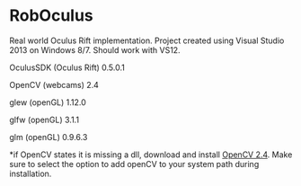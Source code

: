 # RobOculus
Real world Oculus Rift implementation. Project created using Visual Studio 2013 on Windows 8/7. Should work with VS12. 

OculusSDK (Oculus Rift) 0.5.0.1

OpenCV (webcams) 2.4

glew (openGL) 1.12.0

glfw (openGL) 3.1.1

glm (openGL) 0.9.6.3

*if OpenCV states it is missing a dll, download and install [OpenCV 2.4](http://sourceforge.net/projects/opencvlibrary/files/latest/download?source=files). Make sure to select the option to add openCV to your system path during installation.
